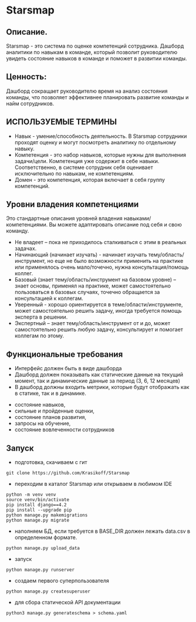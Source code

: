 # Starsmap

## Описание. 

Starsmap - это система по оценке компетенций сотрудника. Дашборд аналитики по навыкам в команде, который позволит руководителю увидеть состояние навыков в команде и поможет в развитии команды.  

## Ценность: 

Дашборд сокращает руководителю время на анализ состояния команды, что позволяет эффективнее планировать развитие команды и найм сотрудников.

## ИСПОЛЬЗУЕМЫЕ ТЕРМИНЫ

* Навык - умение/способность деятельность. В Starsmap сотрудники проходят оценку и могут посмотреть аналитику по отдельному навыку. 
* Компетенция - это набор навыков, которые нужны для выполнения задачи/цели. Компетенция уже содержит в себе навыки. Соответственно, в системе сотрудник себя оценивает исключительно по навыкам, не компетенциям. 
* Домен - это компетенция, которая включает в себя группу компетенций. 

## Уровни владения компетенциями 

Это стандартные описания уровней владения навыками/компетенциями. Вы можете адаптировать описание под себя и свою команду.

* Не владеет – пока не приходилось сталкиваться с этим в реальных задачах.
* Начинающий (начинает изучать) -  начинает изучать тему/область/инструмент, но еще не было возможности применить на практике или применялось очень мало/точечно, нужна консультация/помощь коллег.
* Базовый (знает тему/область/инструмент на базовом уровне) – знает основы, применял на практике, может самостоятельно пользоваться в базовых случаях, точечно обращается за консультацией к коллегам.
* Уверенный -  хорошо ориентируется в теме/области/инструменте, может самостоятельно решить задачу, иногда требуется помощь эксперта в решении.
* Экспертный – знает тему/область/инструмент от и до, может самостоятельно решить любую задачу, консультирует и помогает коллегам по этому.

## Функциональные требования

* Интерфейс должен быть в виде дашборда 
* Дашборд должен показывать как статические данные на текущий момент, так и динамические данные за период (3, 6, 12 месяцев) 
* В дашборд должны входить метрики, которые будут отображать как в статике, так и в динамике.
 - состояние навыков, 
 - сильные и пройденные оценки, 
 - состояние планов развития,
 - запросы на обучение, 
 - состояние вовлеченности сотрудников 

## Запуск
- подготовка, скачиваем с гит
``` shell
git clone https://github.com/Krasikoff/Starsmap
```
- переходим в каталог Starsmap или открываем в любимом IDE

``` shell
python -m venv venv
source venv/bin/activate
pip install django==4.2
pip install --upgrade pip
python manage.py makemigrations
python manage.py migrate
```
- наполняем БД, если требуется
в BASE_DIR должен лежать data.csv в определенном формате.
``` shell
python manage.py upload_data
```
- запуск
``` shell
python manage.py runserver  
```
- создаем первого суперпользователя
``` shell
python manage.py createsuperuser
```
- для сбора статической API документации
``` shell
python3 manage.py generateschema > schema.yaml 
```